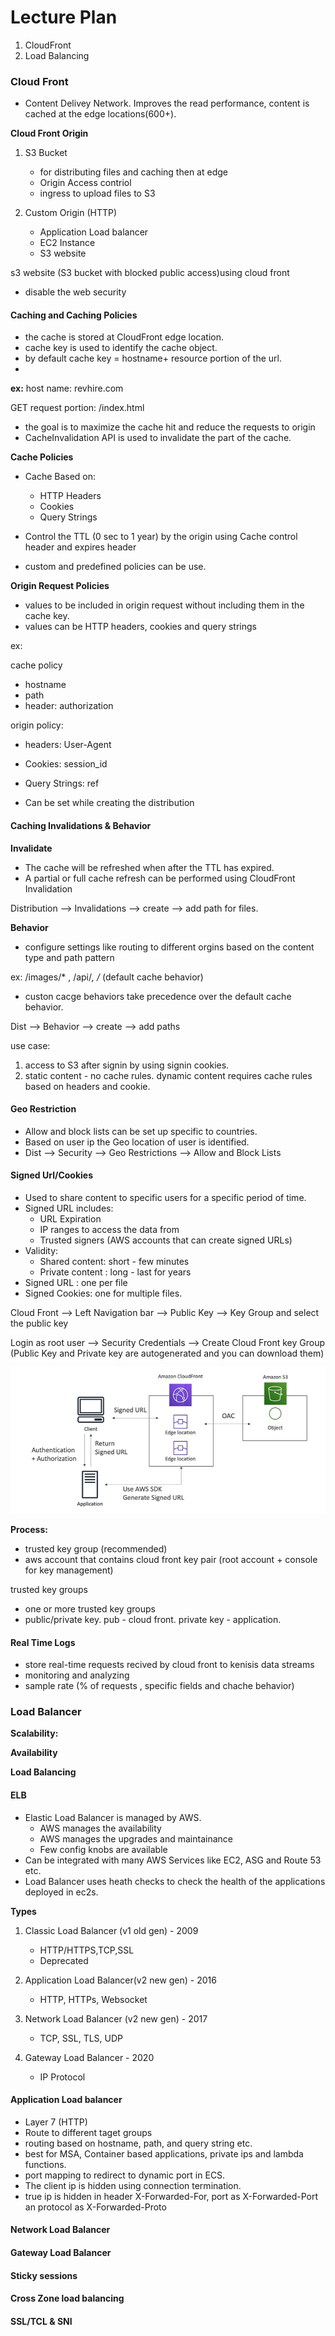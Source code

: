 # Lecture Plan

1. CloudFront
2. Load Balancing



### Cloud Front

- Content Delivey Network. Improves the read performance, content is cached at the edge locations(600+).

**Cloud Front Origin**

1. S3 Bucket

   - for distributing files and caching then at edge
   - Origin Access contriol
   - ingress to upload files to S3

2. Custom Origin (HTTP)

   - Application Load balancer
   - EC2 Instance
   - S3 website 

s3 website (S3 bucket with blocked public access)using cloud front

- disable the web security

#### Caching and Caching Policies


- the cache is  stored at CloudFront edge location.
- cache key is used to identify the cache object. 
- by default cache key = hostname+ resource portion of the url.
- 
**ex:** 
host name: revhire.com

GET request portion: /index.html

- the goal is to maximize the cache hit and reduce the requests to origin
- CacheInvalidation API is used to invalidate the part of the cache.



**Cache Policies**

- Cache Based on:

  - HTTP Headers
  - Cookies
  - Query Strings
- Control the TTL (0 sec to 1 year) by  the origin using Cache control header and expires header   
- custom and predefined policies can be use.

**Origin Request Policies**

- values to be included in origin request without including them in the cache key.
- values can be HTTP headers, cookies and query strings


ex:

cache policy

- hostname
- path
- header: authorization

origin policy:

- headers: User-Agent
- Cookies: session_id
- Query Strings: ref


- Can be set while creating the distribution

#### Caching Invalidations & Behavior

**Invalidate**

- The cache will be refreshed when after the TTL has expired.
- A partial or full cache refresh can be performed using CloudFront Invalidation

Distribution --> Invalidations --> create --> add path for files.

**Behavior**

- configure settings like routing to different orgins based on the content type and path pattern


ex: /images/* , /api/*, /* (default cache behavior)

- custon cacge behaviors take precedence over the default cache behavior.


Dist --> Behavior --> create --> add paths 


use case:  

1. access to S3 after signin by using signin cookies.
2. static content - no cache rules. dynamic content requires cache rules based on headers and cookie.



#### Geo Restriction


- Allow and block lists can be set up specific to countries.
- Based on user ip the Geo location of user is identified.
- Dist --> Security --> Geo Restrictions --> Allow and Block Lists


#### Signed Url/Cookies

- Used to share content to specific users for a specific period of time.
- Signed URL includes:
   - URL Expiration
   - IP ranges to access the data from
   - Trusted signers (AWS accounts that can create signed URLs)
- Validity:
  - Shared content: short - few minutes  
  - Private content : long - last for years
- Signed URL : one per file
- Signed Cookies: one for multiple files.


Cloud Front --> Left Navigation bar --> Public Key --> Key Group and select the public key

Login as root user --> Security Credentials --> Create Cloud Front key Group (Public Key and Private key are autogenerated and you can download them)


![Signed URL](./images/cf-signed-url.png)


**Process:**

- trusted key group (recommended)
- aws account that contains cloud front key pair (root account + console for key management)

trusted key groups

- one or more trusted key groups
- public/private key. pub - cloud front. private key - application.


#### Real Time Logs


- store real-time requests recived by cloud front to kenisis data streams
- monitoring and analyzing
- sample rate (% of requests , specific fields and chache behavior)


### Load Balancer

**Scalability:**

**Availability**

**Load Balancing**


#### ELB

- Elastic Load Balancer is managed by AWS.
    - AWS manages the availability
    - AWS manages the upgrades and maintainance
    - Few config knobs are available
- Can be integrated with many AWS Services like EC2, ASG and Route 53 etc.
- Load Balancer uses  heath checks to check the health of the applications deployed in ec2s.


**Types**

1. Classic Load Balancer (v1 old gen) - 2009
    - HTTP/HTTPS,TCP,SSL 
    - Deprecated
  
2. Application Load Balancer(v2 new gen) - 2016
    - HTTP, HTTPs, Websocket
3. Network Load Balancer (v2 new gen) - 2017
    - TCP, SSL, TLS, UDP
4. Gateway Load Balancer - 2020
    - IP Protocol


#### Application Load balancer

- Layer 7 (HTTP)
- Route to different taget groups
- routing based on hostname, path, and query string etc.
- best for MSA, Container based applications, private ips and lambda functions.
- port mapping to redirect to dynamic port in ECS.
- The client ip is hidden using connection termination.
- true ip is hidden in header X-Forwarded-For, port as X-Forwarded-Port an protocol as X-Forwarded-Proto


#### Network Load Balancer


#### Gateway Load Balancer


#### Sticky sessions


#### Cross Zone load balancing


#### SSL/TCL & SNI


